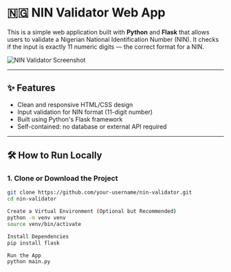 # 🇳🇬 NIN Validator Web App

This is a simple web application built with **Python** and **Flask** that allows users to validate a Nigerian National Identification Number (NIN). It checks if the input is exactly 11 numeric digits — the correct format for a NIN.

![NIN Validator Screenshot](https://via.placeholder.com/600x350?text=NIN+Validator+Preview)

---

## ✨ Features

- Clean and responsive HTML/CSS design
- Input validation for NIN format (11-digit number)
- Built using Python's Flask framework
- Self-contained: no database or external API required

---

## 🛠️ How to Run Locally

### 1. Clone or Download the Project
```bash
git clone https://github.com/your-username/nin-validator.git
cd nin-validator

Create a Virtual Environment (Optional but Recommended)
python -m venv venv
source venv/bin/activate

Install Dependencies
pip install flask

Run the App
python main.py

